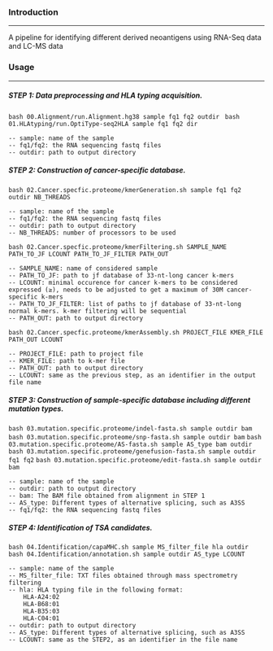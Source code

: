 ### Introduction
---
A pipeline for identifying different derived neoantigens using RNA-Seq data and LC-MS data

### Usage
---
##### STEP 1: Data preprocessing and HLA typing acquisition.
`bash 00.Alignment/run.Alignment.hg38 sample fq1 fq2 outdir `
`bash 01.HLAtyping/run.OptiType-seq2HLA sample fq1 fq2 dir `

    -- sample: name of the sample
    -- fq1/fq2: the RNA sequencing fastq files
    -- outdir: path to output directory

##### STEP 2: Construction of cancer-specific database.
`bash 02.Cancer.specfic.proteome/kmerGeneration.sh sample fq1 fq2 outdir NB_THREADS`

    -- sample: name of the sample
    -- fq1/fq2: the RNA sequencing fastq files
    -- outdir: path to output directory
    -- NB_THREADS: number of processors to be used

`bash 02.Cancer.specfic.proteome/kmerFiltering.sh SAMPLE_NAME PATH_TO_JF LCOUNT PATH_TO_JF_FILTER PATH_OUT`

    -- SAMPLE_NAME: name of considered sample
    -- PATH_TO_JF: path to jf database of 33-nt-long cancer k-mers
    -- LCOUNT: minimal occurence for cancer k-mers to be considered expressed (≥), needs to be adjusted to get a maximum of 30M cancer-specific k-mers
    -- PATH_TO_JF_FILTER: list of paths to jf database of 33-nt-long normal k-mers. k-mer filtering will be sequential
    -- PATH_OUT: path to output directory

`bash 02.Cancer.specfic.proteome/kmerAssembly.sh PROJECT_FILE KMER_FILE PATH_OUT LCOUNT`

    -- PROJECT_FILE: path to project file 
    -- KMER_FILE: path to k-mer file 
    -- PATH_OUT: path to output directory
    -- LCOUNT: same as the previous step, as an identifier in the output file name

##### STEP 3: Construction of sample-specific database including different mutation types.

`bash 03.mutation.specific.proteome/indel-fasta.sh sample outdir bam`
`bash 03.mutation.specific.proteome/snp-fasta.sh sample outdir bam`
`bash 03.mutation.specific.proteome/AS-fasta.sh sample AS_type bam outdir`
`bash 03.mutation.specific.proteome/genefusion-fasta.sh sample outdir fq1 fq2`
`bash 03.mutation.specific.proteome/edit-fasta.sh sample outdir bam`

    -- sample: name of the sample
    -- outdir: path to output directory
    -- bam: The BAM file obtained from alignment in STEP 1
    -- AS_type: Different types of alternative splicing, such as A3SS
    -- fq1/fq2: the RNA sequencing fastq files

##### STEP 4: Identification of TSA candidates.
`bash 04.Identification/capaMHC.sh sample MS_filter_file hla outdir`
`bash 04.Identification/annotation.sh sample outdir AS_type LCOUNT`

    -- sample: name of the sample
    -- MS_filter_file: TXT files obtained through mass spectrometry filtering
    -- hla: HLA typing file in the following format:
        HLA-A24:02
        HLA-B68:01
        HLA-B35:03
        HLA-C04:01
    -- outdir: path to output directory
    -- AS_type: Different types of alternative splicing, such as A3SS
    -- LCOUNT: same as the STEP2, as an identifier in the file name
